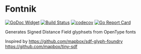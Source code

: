 # Fontnik

[![GoDoc Widget](https://godoc.org/github.com/go-courier/fontnik?status.svg)](https://godoc.org/github.com/go-courier/fontnik)
[![Build Status](https://travis-ci.org/go-courier/fontnik.svg?branch=master)](https://travis-ci.org/go-courier/fontnik)
[![codecov](https://codecov.io/gh/go-courier/fontnik/branch/master/graph/badge.svg)](https://codecov.io/gh/go-courier/fontnik)
[![Go Report Card](https://goreportcard.com/badge/github.com/go-courier/fontnik)](https://goreportcard.com/report/github.com/go-courier/fontnik)

Generates Signed Distance Field glyphsets from OpenType fonts

Inspired by <https://github.com/mapbox/sdf-glyph-foundry> <https://github.com/mapbox/tiny-sdf>
